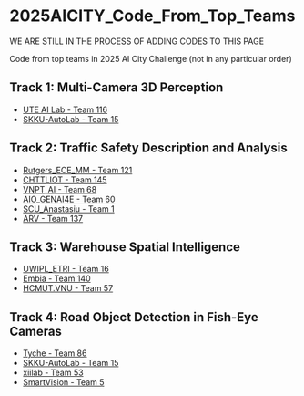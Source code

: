 # 2025AICITY_Code_From_Top_Teams

WE ARE STILL IN THE PROCESS OF ADDING CODES TO THIS PAGE

Code from top teams in 2025 AI City Challenge (not in any particular order)

## Track 1: Multi-Camera 3D Perception
* [UTE AI Lab - Team 116](https://github.com/kiyotaka1102/VGCRTrack)
* [SKKU-AutoLab - Team 15](https://github.com/SKKUAutoLab/AIC25_Track_01)
  


## Track 2: Traffic Safety Description and Analysis
* [Rutgers_ECE_MM - Team 121](https://github.com/BaamPark/TrafficVILA.git)
* [CHTTLIOT - Team 145](https://github.com/q104769424/2025AICITY_Track2_TrafficInternVL)
* [VNPT_AI - Team 68](https://github.com/vnptai/AICITY2025_track2)
* [AIO_GENAI4E - Team 60](https://github.com/AIVIETNAM-Hub/STER-VLM-Spatio-Temporal-With-Enhanced-Reference-Vision-Language-Models)
* [SCU_Anastasiu - Team 1](https://github.com/davidanastasiu/tsda)
* [ARV - Team 137](https://github.com/ARV-MLCORE/TrafficInternVL)



## Track 3: Warehouse Spatial Intelligence
* [UWIPL_ETRI - Team 16](https://github.com/hsiangwei0903/SpatialAgent)
* [Embia - Team 140](https://github.com/abtraore/SmolRGPT?tab=readme-ov-file)
* [HCMUT.VNU - Team 57](https://github.com/DangMinh21/Multimodal-and-Multi-task-Fusion-for-Spatial-Reasoning)



## Track 4: Road Object Detection in Fish-Eye Cameras
* [Tyche - Team 86](https://github.com/xbaotg/AICITY2025_Track4)
* [SKKU-AutoLab - Team 15](https://github.com/SKKUAutoLab/AIC25_Track_04)
* [xiilab - Team 53](https://github.com/xiilab/AICity2025_Track4_Xiilab/tree/master)
* [SmartVision - Team 5](https://github.com/vnptai/AICITY2025_track4/tree/main)


